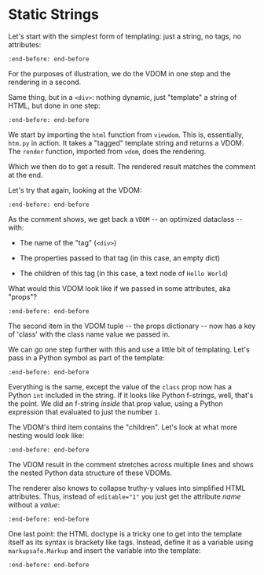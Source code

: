 # Static Strings

Let's start with the simplest form of templating: just a string, no tags, no attributes:

```{literalinclude} ../../examples/usage/static_stringLiteral.py
:end-before: end-before
```

For the purposes of illustration, we do the VDOM in one step and the rendering in a second.

Same thing, but in a `<div>`: nothing dynamic, just "template" a string of HTML, but done in one step:

```{literalinclude} ../../examples/usage/static_string.py
:end-before: end-before
```


We start by importing the `html` function from `viewdom`.
This is, essentially, `htm.py` in action.
It takes a "tagged" template string and returns a VDOM.
The `render` function, imported from `vdom`, does the rendering.

Which we then do to get a result.
The rendered result matches the comment at the end.

Let's try that again, looking at the VDOM:

```{literalinclude} ../../examples/usage/static_stringA.py
:end-before: end-before
```

As the comment shows, we get back a `VDOM` -- an optimized dataclass -- with:

- The name of the "tag" (`<div>`)

- The properties passed to that tag (in this case, an empty dict)

- The children of this tag (in this case, a text node of `Hello World`)

What would this VDOM look like if we passed in some attributes, aka "props"?

```{literalinclude} ../../examples/usage/static_stringB.py
:end-before: end-before
```

The second item in the VDOM tuple -- the props dictionary -- now has a key of 'class' with the class name value we passed in.

We can go one step further with this and use a little bit of templating.
Let's pass in a Python symbol as part of the template:

```{literalinclude} ../../examples/usage/static_stringB.py
:end-before: end-before
```

Everything is the same, except the value of the `class` prop now has a Python `int` included in the string.
If it looks like Python f-strings, well, that's the point.
We did an f-string *inside* that prop value, using a Python expression that evaluated to just the number `1`.

The VDOM's third item contains the "children".
Let's look at what more nesting would look like:

```{literalinclude} ../../examples/usage/static_stringD.py
:end-before: end-before
```
The VDOM result in the comment stretches across multiple lines and shows the nested Python data structure of these VDOMs.

The renderer also knows to collapse truthy-y values into simplified HTML attributes.
Thus, instead of `editable="1"` you just get the attribute *name* without a *value*:

```{literalinclude} ../../examples/usage/static_stringE.py
:end-before: end-before
```

One last point: the HTML doctype is a tricky one to get into the template itself as its syntax is brackety like tags.
Instead, define it as a variable using `markupsafe.Markup` and insert the variable into the template:

```{literalinclude} ../../examples/usage/static_stringDoctype.py
:end-before: end-before
```
